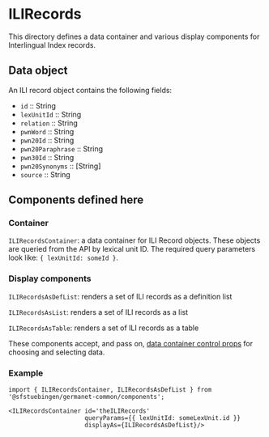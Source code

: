 # ILIRecords

This directory defines a data container and various display components
for Interlingual Index records.

## Data object

An ILI record object contains the following fields:

  - `id` :: String
  - `lexUnitId` :: String
  - `relation` :: String
  - `pwnWord` :: String
  - `pwn20Id` :: String
  - `pwn20Paraphrase` :: String
  - `pwn30Id` :: String
  - `pwn20Synonyms` :: [String]
  - `source` :: String

## Components defined here

### Container

`ILIRecordsContainer`: a data container for ILI Record objects.
These objects are queried from the API by lexical unit ID.
The required query parameters look like: `{ lexUnitId: someId }`.

### Display components

`ILIRecordsAsDefList`: renders a set of ILI records as a
definition list 

`ILIRecordsAsList`: renders a set of ILI records as a list 

`ILIRecordsAsTable`: renders a set of ILI records as a table 

These components accept, and pass on, [data container control
props](../DataContainer#user-content-selecting-and-choosing-data-objects) for choosing and selecting data.

### Example

```
import { ILIRecordsContainer, ILIRecordsAsDefList } from '@sfstuebingen/germanet-common/components';

<ILIRecordsContainer id='theILIRecords'
                     queryParams={{ lexUnitId: someLexUnit.id }}
                     displayAs={ILIRecordsAsDefList}/>
```
